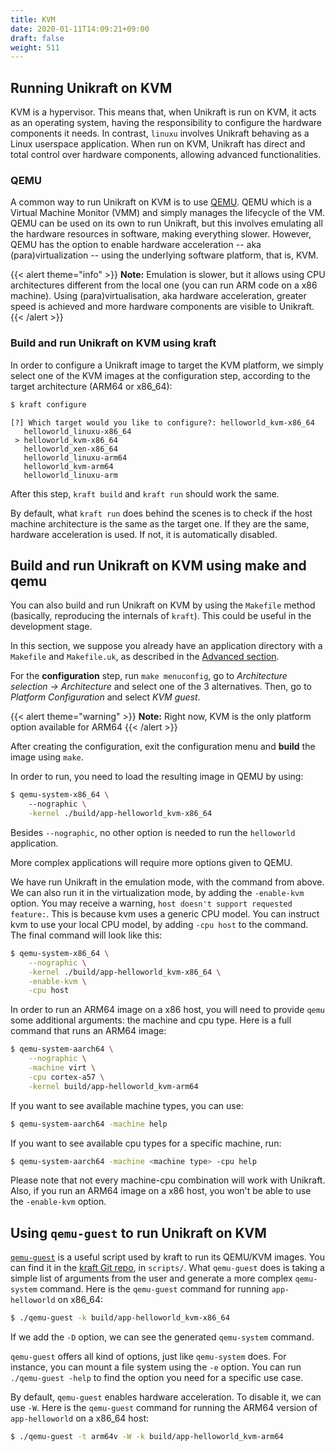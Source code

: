 ```yaml
---
title: KVM
date: 2020-01-11T14:09:21+09:00
draft: false
weight: 511
---
```


## Running Unikraft on KVM

KVM is a hypervisor.  This means that, when Unikraft is run on KVM, it acts as
an operating system, having the responsibility to configure the hardware
components it needs.  In contrast, `linuxu` involves Unikraft behaving as a Linux
userspace application.  When run on KVM, Unikraft has direct and total control
over hardware components, allowing advanced functionalities.


### QEMU

A common way to run Unikraft on KVM is to use [QEMU](https://www.qemu.org/).
QEMU which is a Virtual Machine Monitor (VMM) and simply manages the lifecycle
of the VM.  QEMU can be used on its own to run Unikraft, but this involves
emulating all the hardware resources in software, making everything slower.
However, QEMU has the option to enable hardware acceleration -- aka
(para)virtualization -- using the underlying software platform, that is, KVM.

{{< alert theme="info" >}}
**Note:** Emulation is slower, but it allows using CPU architectures different from the
local one (you can run ARM code on a x86 machine). Using (para)virtualisation,
aka hardware acceleration, greater speed is achieved and more hardware
components are visible to Unikraft.
{{< /alert >}}

### Build and run Unikraft on KVM using kraft

In order to configure a Unikraft image to target the KVM platform, we simply
select one of the KVM images at the configuration step, according to the target
architecture (ARM64 or x86_64):

```bash
$ kraft configure
```
```
[?] Which target would you like to configure?: helloworld_kvm-x86_64
   helloworld_linuxu-x86_64
 > helloworld_kvm-x86_64
   helloworld_xen-x86_64
   helloworld_linuxu-arm64
   helloworld_kvm-arm64
   helloworld_linuxu-arm
```

After this step, `kraft build` and `kraft run` should work the same.

By default, what `kraft run` does behind the scenes is to check if the host
machine architecture is the same as the target one.  If they are the same,
hardware acceleration is used.  If not, it is automatically disabled.


## Build and run Unikraft on KVM using make and qemu ##

You can also build and run Unikraft on KVM by using the `Makefile` method
(basically, reproducing the internals of `kraft`).  This could be useful in the
development stage.

In this section, we suppose you already have an application directory with a
`Makefile` and `Makefile.uk`, as described in the [Advanced
section](/docs/usage/advanced/).

For the **configuration** step, run `make menuconfig`, go to  *Architecture
selection -> Architecture* and select one of the 3 alternatives.  Then, go to
*Platform Configuration* and select *KVM guest*.

{{< alert theme="warning" >}}
**Note:** Right now, KVM is the only platform option available for ARM64
{{< /alert >}}

After creating the configuration, exit the configuration menu and **build** the
image using `make`.

In order to run, you need to load the resulting image in QEMU by using:

```bash
$ qemu-system-x86_64 \ 
    --nographic \
    -kernel ./build/app-helloworld_kvm-x86_64
```

Besides `--nographic`, no other option is needed to run the `helloworld`
application.

More complex applications will require more options given to QEMU.

We have run Unikraft in the emulation mode, with the command from above. We can
also run it in the virtualization mode, by adding the `-enable-kvm` option. You
may receive a warning, `host doesn't support requested feature:`. This is
because kvm uses a generic CPU model. You can instruct kvm to use your local CPU
model, by adding `-cpu host` to the command. The final command will look like
this:

```bash
$ qemu-system-x86_64 \
    --nographic \
    -kernel ./build/app-helloworld_kvm-x86_64 \
    -enable-kvm \
    -cpu host 
```

In order to run an ARM64 image on a x86 host, you will need to provide `qemu`
some additional arguments: the machine and cpu type. Here is a full command that
runs an ARM64 image:

```bash
$ qemu-system-aarch64 \
    --nographic \
    -machine virt \
    -cpu cortex-a57 \
    -kernel build/app-helloworld_kvm-arm64
```

If you want to see available machine types, you can use:

```bash
$ qemu-system-aarch64 -machine help
```

If you want to see available cpu types for a specific machine, run:

```bash
$ qemu-system-aarch64 -machine <machine type> -cpu help
```

Please note that not every machine-cpu combination will work with Unikraft.
Also, if you run an ARM64 image on a x86 host, you won't be able to use the `-enable-kvm` option.


## Using `qemu-guest` to run Unikraft on KVM

[`qemu-guest`](https://github.com/unikraft/kraft/blob/staging/scripts/qemu-guest)
is a useful script used by kraft to run its QEMU/KVM images. You can find it in
the [kraft Git repo](https://github.com/unikraft/kraft), in `scripts/`. What
`qemu-guest` does is taking a simple list of arguments from the user and
generate a more complex `qemu-system` command. Here is the `qemu-guest` command
for running `app-helloworld` on x86_64:

```bash
$ ./qemu-guest -k build/app-helloworld_kvm-x86_64
```

If we add the `-D` option, we can see the generated `qemu-system` command.

`qemu-guest` offers all kind of options, just like `qemu-system` does. For
instance, you can mount a file system using the `-e` option. You can run
`./qemu-guest -help` to find the option you need for a specific use case.

By default, `qemu-guest` enables hardware acceleration.  To disable it, we can
use `-W`. Here is the `qemu-guest` command for running the ARM64 version of
`app-helloworld` on a x86_64 host:

```bash
$ ./qemu-guest -t arm64v -W -k build/app-helloworld_kvm-arm64
```
